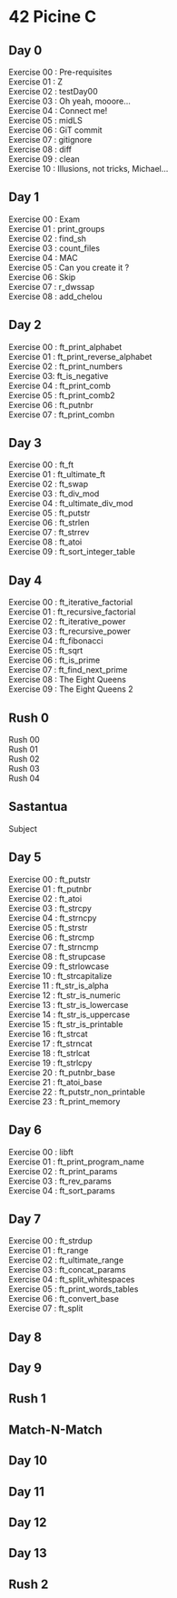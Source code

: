 # 42 Picine C
## Day 0
Exercise 00 : Pre-requisites  
Exercise 01 : Z  
Exercise 02 : testDay00  
Exercise 03 : Oh yeah, mooore...  
Exercise 04 : Connect me!  
Exercise 05 : midLS  
Exercise 06 : GiT commit  
Exercise 07 : gitignore  
Exercise 08 : diff  
Exercise 09 : clean  
Exercise 10 : Illusions, not tricks, Michael...  

## Day 1
Exercise 00 : Exam  
Exercise 01 : print_groups  
Exercise 02 : find_sh  
Exercise 03 : count_files  
Exercise 04 : MAC  
Exercise 05 : Can you create it ?  
Exercise 06 : Skip  
Exercise 07 : r_dwssap  
Exercise 08 : add_chelou

## Day 2
Exercise 00 : ft_print_alphabet  
Exercise 01 : ft_print_reverse_alphabet  
Exercise 02 : ft_print_numbers  
Exercise 03: ft_is_negative  
Exercise 04 : ft_print_comb  
Exercise 05 : ft_print_comb2  
Exercise 06 : ft_putnbr  
Exercise 07 : ft_print_combn  

## Day 3
Exercise 00 : ft_ft  
Exercise 01 : ft_ultimate_ft  
Exercise 02 : ft_swap  
Exercise 03 : ft_div_mod  
Exercise 04 : ft_ultimate_div_mod  
Exercise 05 : ft_putstr  
Exercise 06 : ft_strlen  
Exercise 07 : ft_strrev  
Exercise 08 : ft_atoi  
Exercise 09 : ft_sort_integer_table

## Day 4
Exercise 00 : ft_iterative_factorial  
Exercise 01 : ft_recursive_factorial  
Exercise 02 : ft_iterative_power  
Exercise 03 : ft_recursive_power  
Exercise 04 : ft_fibonacci  
Exercise 05 : ft_sqrt  
Exercise 06 : ft_is_prime  
Exercise 07 : ft_find_next_prime  
Exercise 08 : The Eight Queens  
Exercise 09 : The Eight Queens 2  

## Rush 0
Rush 00  
Rush 01  
Rush 02  
Rush 03  
Rush 04  

## Sastantua
Subject

## Day 5
Exercise 00 : ft_putstr  
Exercise 01 : ft_putnbr  
Exercise 02 : ft_atoi  
Exercise 03 : ft_strcpy  
Exercise 04 : ft_strncpy  
Exercise 05 : ft_strstr  
Exercise 06 : ft_strcmp  
Exercise 07 : ft_strncmp  
Exercise 08 : ft_strupcase  
Exercise 09 : ft_strlowcase  
Exercise 10 : ft_strcapitalize  
Exercise 11 : ft_str_is_alpha  
Exercise 12 : ft_str_is_numeric  
Exercise 13 : ft_str_is_lowercase  
Exercise 14 : ft_str_is_uppercase  
Exercise 15 : ft_str_is_printable  
Exercise 16 : ft_strcat  
Exercise 17 : ft_strncat  
Exercise 18 : ft_strlcat  
Exercise 19 : ft_strlcpy  
Exercise 20 : ft_putnbr_base  
Exercise 21 : ft_atoi_base  
Exercise 22 : ft_putstr_non_printable  
Exercise 23 : ft_print_memory  

## Day 6
Exercise 00 : libft  
Exercise 01 : ft_print_program_name  
Exercise 02 : ft_print_params  
Exercise 03 : ft_rev_params  
Exercise 04 : ft_sort_params  

## Day 7
Exercise 00 : ft_strdup  
Exercise 01 : ft_range  
Exercise 02 : ft_ultimate_range  
Exercise 03 : ft_concat_params  
Exercise 04 : ft_split_whitespaces  
Exercise 05 : ft_print_words_tables  
Exercise 06 : ft_convert_base  
Exercise 07 : ft_split  

## Day 8

## Day 9

## Rush 1

## Match-N-Match

## Day 10

## Day 11

## Day 12

## Day 13

## Rush 2
